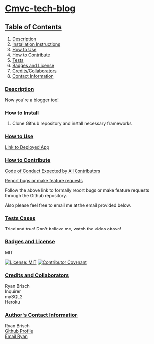 # <ins>Cmvc-tech-blog</ins>

## <ins>Table of Contents</ins>

1. [Description](#description)
2. [Installation Instructions](#how_to_install)
3. [How to Use](#how_to_use)
4. [How to Contribute](#how_to_contribute)
5. [Tests](#test_cases)
6. [Badges and License](#badges_and_license)
7. [Credits/Collaborators](#credits_and_collaborators)
8. [Contact Information](#author_Contact_information)

### <ins>Description</ins>

Now you're a blogger too!

### <ins>How to Install</ins>

1. Clone Github repository and install necessary frameworks

### <ins>How to Use </ins>

[Link to Deployed App](https://enigmatic-cliffs-72594.herokuapp.com/)

### <ins>How to Contribute </ins>

[Code of Conduct Expected by All Contributors](https://www.contributor-covenant.org/version/2/1/code_of_conduct/)

[Report bugs or make feature requests](https://github.com/brischster/CMS-for-Your-Employees/issues)

Follow the above link to formally report bugs or make feature requests through the Github repository.

Also please feel free to email me at the email provided below.

### <ins>Tests Cases </ins>

Tried and true! Don't believe me, watch the video above!

### <ins>Badges and License</ins>

MIT

[![License: MIT](https://img.shields.io/badge/License-MIT-yellow.svg)](https://opensource.org/licenses/MIT)
[![Contributor Covenant](https://img.shields.io/badge/Contributor%20Covenant-2.1-4baaaa.svg)](code_of_conduct.md)

### <ins>Credits and Collaborators</ins>

Ryan Brisch</br>
Inquirer</br>
mySQL2</br>
Heroku</br>

### <ins>Author's Contact Information</ins>

Ryan Brisch</br>
[Github Profile](https://github.com/brischster)</br>
[Email Ryan](mailto:brischster@gmail.com)
